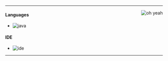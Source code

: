 
---

<img alt="oh yeah" src="https://github-readme-stats.vercel.app/api?username=ConnectPL&show_icons=true&theme=merko" align="right"/>

#### Languages
- ![java](https://img.shields.io/badge/-Java-F50069?style=flat-square&logo=java)

#### IDE
- ![ide](https://img.shields.io/badge/-Intellij_Idea-F50069?style=flat-square&logo=intellij-idea)

---

